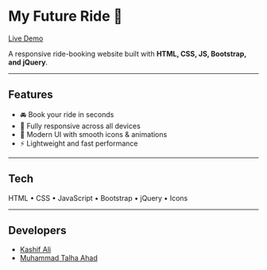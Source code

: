 # My Future Ride 🚗
[Live Demo](https://myfutureride.netlify.app/)

A responsive ride-booking website built with **HTML, CSS, JS, Bootstrap, and jQuery**.  

---

## Features
- 🚘 Book your ride in seconds  
- 📱 Fully responsive across all devices  
- 🎨 Modern UI with smooth icons & animations  
- ⚡ Lightweight and fast performance  

---

## Tech
HTML • CSS • JavaScript • Bootstrap • jQuery • Icons  

---

## Developers
- [Kashif Ali](https://github.com/KashiF-69)  
- [Muhammad Talha Ahad](https://github.com/TalhaAhad)  
